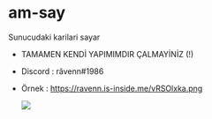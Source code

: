 # am-say

Sunucudaki karilari sayar 


- TAMAMEN KENDİ YAPIMIMDIR ÇALMAYİNİZ (!)

- Discord : râvenn#1986

- Örnek : https://ravenn.is-inside.me/vRSOlxka.png



    <img src="https://ravenn.is-inside.me/vRSOlxka.png">


